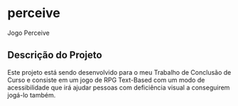 # perceive

Jogo Perceive

## Descrição do Projeto

Este projeto está sendo desenvolvido para o meu Trabalho de Conclusão de Curso e consiste em um jogo de RPG Text-Based com um modo de acessibilidade que irá ajudar pessoas com deficiência visual a conseguirem jogá-lo também.

